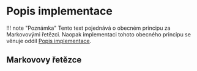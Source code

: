 # Popis implementace

!!! note "Poznámka"
    Tento text pojednává o obecném principu za Markovovými řetězci. Naopak implementaci tohoto obecného principu se věnuje oddíl [Popis implementace](@ref).

## Markovovy řetězce